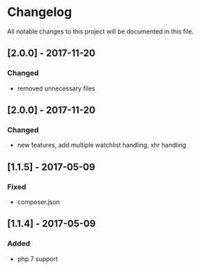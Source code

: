 # Changelog
All notable changes to this project will be documented in this file.

## [2.0.0] - 2017-11-20

### Changed
- removed unnecessary files

## [2.0.0] - 2017-11-20

### Changed
- new features, add multiple watchlist handling, xhr handling

## [1.1.5] - 2017-05-09

### Fixed
- composer.json

## [1.1.4] - 2017-05-09

### Added
- php 7 support
